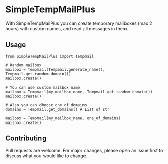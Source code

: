 # SimpleTempMailPlus

With SimpleTempMailPlus you can create temporary mailboxes (max 2 hours) with custom names, and read all messages in them.

## Usage

```
from SimpleTempMailPlus import Tempmail

# Random mailbox
mailbox = Tempmail(Tempmail.generate_name(), Tempmail.get_random_domain())
mailbox.create()

# You can use custom mailbox name
mailbox = Tempmail(my_mailbox_name, Tempmail.get_random_domain())
mailbox.create()

# Also you can choose one of domains
domains = Tempmail.get_domains() # List of str

mailbox = Tempmail(my_mailbox_name, one_of_domains)
mailbox.create()
```

## Contributing

Pull requests are welcome. For major changes, please open an issue first to discuss what you would like to change.
